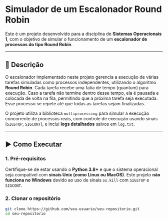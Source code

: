 # Simulador de um Escalonador Round Robin

Este é um projeto desenvolvido para a disciplina de **Sistemas Operacionais 1**, com o objetivo de simular o funcionamento de um **escalonador de processos do tipo Round Robin**.

---

## 📌 Descrição

O escalonador implementado neste projeto gerencia a execução de várias tarefas simuladas como processos independentes, utilizando o algoritmo **Round Robin**. Cada tarefa recebe uma fatia de tempo (quantum) para execução. Caso a tarefa não termine dentro desse tempo, ela é pausada e colocada de volta na fila, permitindo que a próxima tarefa seja executada. Esse processo se repete até que todas as tarefas sejam finalizadas.

O projeto utiliza a biblioteca `multiprocessing` para simular a execução concorrente de processos reais, com controle de execução usando sinais (`SIGSTOP`, `SIGCONT`), e inclui **logs detalhados** salvos em `log.txt`.

---

## ▶️ Como Executar

### 1. **Pré-requisitos**
Certifique-se de estar usando o **Python 3.8+** e que o sistema operacional seja compatível com **sinais Unix (como Linux ou MacOS)**. Este projeto **não funciona no Windows** devido ao uso de sinais `os.kill` com `SIGSTOP` e `SIGCONT`.

### 2. **Clonar o repositório**
```bash
git clone https://github.com/seu-usuario/seu-repositorio.git
cd seu-repositorio
